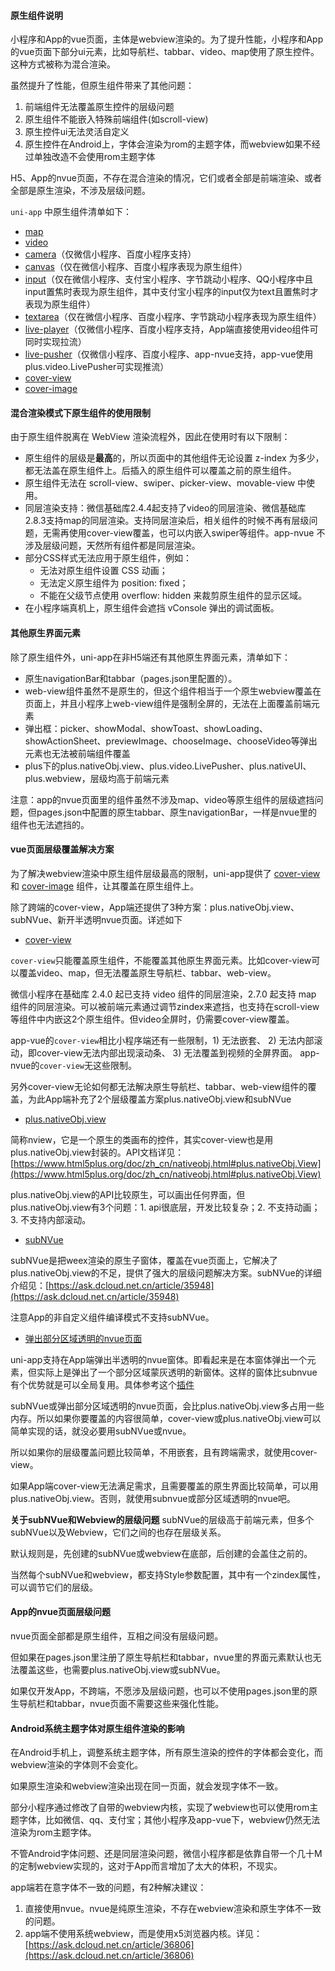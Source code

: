 #### 原生组件说明

小程序和App的vue页面，主体是webview渲染的。为了提升性能，小程序和App的vue页面下部分ui元素，比如导航栏、tabbar、video、map使用了原生控件。这种方式被称为混合渲染。

虽然提升了性能，但原生组件带来了其他问题：
1. 前端组件无法覆盖原生控件的层级问题
2. 原生组件不能嵌入特殊前端组件(如scroll-view)
3. 原生控件ui无法灵活自定义
4. 原生控件在Android上，字体会渲染为rom的主题字体，而webview如果不经过单独改造不会使用rom主题字体

H5、App的nvue页面，不存在混合渲染的情况，它们或者全部是前端渲染、或者全部是原生渲染，不涉及层级问题。

``uni-app`` 中原生组件清单如下：
* [map](/component/map)
* [video](/component/video)
* [camera](/component/camera)（仅微信小程序、百度小程序支持）
* [canvas](/component/canvas)（仅在微信小程序、百度小程序表现为原生组件）
* [input](/component/input)（仅在微信小程序、支付宝小程序、字节跳动小程序、QQ小程序中且input置焦时表现为原生组件，其中支付宝小程序的input仅为text且置焦时才表现为原生组件）
* [textarea](/component/textarea)（仅在微信小程序、百度小程序、字节跳动小程序表现为原生组件）
* [live-player](/component/live-player)（仅微信小程序、百度小程序支持，App端直接使用video组件可同时实现拉流）
* [live-pusher](/component/live-pusher)（仅微信小程序、百度小程序、app-nvue支持，app-vue使用plus.video.LivePusher可实现推流）
* [cover-view](/component/cover-view)
* [cover-image](/component/cover-view?id=cover-image)


#### 混合渲染模式下原生组件的使用限制

由于原生组件脱离在 WebView 渲染流程外，因此在使用时有以下限制：

* 原生组件的层级是**最高**的，所以页面中的其他组件无论设置 z-index 为多少，都无法盖在原生组件上。后插入的原生组件可以覆盖之前的原生组件。
* 原生组件无法在 scroll-view、swiper、picker-view、movable-view 中使用。
* 同层渲染支持：微信基础库2.4.4起支持了video的同层渲染、微信基础库2.8.3支持map的同层渲染。支持同层渲染后，相关组件的时候不再有层级问题，无需再使用cover-view覆盖，也可以内嵌入swiper等组件。app-nvue 不涉及层级问题，天然所有组件都是同层渲染。
* 部分CSS样式无法应用于原生组件，例如：
    * 无法对原生组件设置 CSS 动画；
    * 无法定义原生组件为 position: fixed；
    * 不能在父级节点使用 overflow: hidden 来裁剪原生组件的显示区域。
* 在小程序端真机上，原生组件会遮挡 vConsole 弹出的调试面板。

#### 其他原生界面元素
除了原生组件外，uni-app在非H5端还有其他原生界面元素，清单如下：
* 原生navigationBar和tabbar（pages.json里配置的）。
* web-view组件虽然不是原生的，但这个组件相当于一个原生webview覆盖在页面上，并且小程序上web-view组件是强制全屏的，无法在上面覆盖前端元素
* 弹出框：picker、showModal、showToast、showLoading、showActionSheet、previewImage、chooseImage、chooseVideo等弹出元素也无法被前端组件覆盖
* plus下的plus.nativeObj.view、plus.video.LivePusher、plus.nativeUI、plus.webview，层级均高于前端元素

注意：app的nvue页面里的组件虽然不涉及map、video等原生组件的层级遮挡问题，但pages.json中配置的原生tabbar、原生navigationBar，一样是nvue里的组件也无法遮挡的。

#### vue页面层级覆盖解决方案

为了解决webview渲染中原生组件层级最高的限制，uni-app提供了 [cover-view](/component/cover-view) 和 [cover-image](/component/cover-view?id=cover-image) 组件，让其覆盖在原生组件上。

除了跨端的cover-view，App端还提供了3种方案：plus.nativeObj.view、subNVue、新开半透明nvue页面。详述如下

- [cover-view](https://uniapp.dcloud.io/component/cover-view?id=cover-view)

`cover-view`只能覆盖原生组件，不能覆盖其他原生界面元素。比如cover-view可以覆盖video、map，但无法覆盖原生导航栏、tabbar、web-view。

微信小程序在基础库 2.4.0 起已支持 video 组件的同层渲染，2.7.0 起支持 map 组件的同层渲染。可以被前端元素通过调节zindex来遮挡，也支持在scroll-view等组件中内嵌这2个原生组件。但video全屏时，仍需要cover-view覆盖。

app-vue的`cover-view`相比小程序端还有一些限制，1) 无法嵌套、 2) 无法内部滚动，即cover-view无法内部出现滚动条、 3) 无法覆盖到视频的全屏界面。
app-nvue的`cover-view`无这些限制。

另外cover-view无论如何都无法解决原生导航栏、tabbar、web-view组件的覆盖，为此App端补充了2个层级覆盖方案plus.nativeObj.view和subNVue

- [plus.nativeObj.view](https://www.html5plus.org/doc/zh_cn/nativeobj.html#plus.nativeObj.View)

简称nview，它是一个原生的类画布的控件，其实cover-view也是用plus.nativeObj.view封装的。API文档详见：[https://www.html5plus.org/doc/zh_cn/nativeobj.html#plus.nativeObj.View](https://www.html5plus.org/doc/zh_cn/nativeobj.html#plus.nativeObj.View)

plus.nativeObj.view的API比较原生，可以画出任何界面，但plus.nativeObj.view有3个问题：1. api很底层，开发比较复杂；2. 不支持动画；3. 不支持内部滚动。

- [subNVue](https://ask.dcloud.net.cn/article/35948)

subNVue是把weex渲染的原生子窗体，覆盖在vue页面上，它解决了plus.nativeObj.view的不足，提供了强大的层级问题解决方案。subNVue的详细介绍见：[https://ask.dcloud.net.cn/article/35948](https://ask.dcloud.net.cn/article/35948)

注意App的非自定义组件编译模式不支持subNVue。

- [弹出部分区域透明的nvue页面](https://ext.dcloud.net.cn/plugin?id=953)

uni-app支持在App端弹出半透明的nvue窗体。即看起来是在本窗体弹出一个元素，但实际上是弹出了一个部分区域蒙灰透明的新窗体。这样的窗体比subnvue有个优势就是可以全局复用。具体参考这个[插件](https://ext.dcloud.net.cn/plugin?id=953)

subNVue或弹出部分区域透明的nvue页面，会比plus.nativeObj.view多占用一些内存。所以如果你要覆盖的内容很简单，cover-view或plus.nativeObj.view可以简单实现的话，就没必要用subNVue或nvue。

所以如果你的层级覆盖问题比较简单，不用嵌套，且有跨端需求，就使用cover-view。

如果App端cover-view无法满足需求，且需要覆盖的原生界面比较简单，可以用plus.nativeObj.view。否则，就使用subnvue或部分区域透明的nvue吧。

**关于subNVue和Webview的层级问题**
subNVue的层级高于前端元素，但多个subNVue以及Webview，它们之间的也存在层级关系。

默认规则是，先创建的subNVue或webview在底部，后创建的会盖住之前的。

当然每个subNVue和webview，都支持Style参数配置，其中有一个zindex属性，可以调节它们的层级。


#### App的nvue页面层级问题
nvue页面全部都是原生组件，互相之间没有层级问题。

但如果在pages.json里注册了原生导航栏和tabbar，nvue里的界面元素默认也无法覆盖这些，也需要plus.nativeObj.view或subNVue。

如果仅开发App，不跨端，不愿涉及层级问题，也可以不使用pages.json里的原生导航栏和tabbar，nvue页面不需要这些来强化性能。

#### Android系统主题字体对原生组件渲染的影响

在Android手机上，调整系统主题字体，所有原生渲染的控件的字体都会变化，而webview渲染的字体则不会变化。

如果原生渲染和webview渲染出现在同一页面，就会发现字体不一致。

部分小程序通过修改了自带的webview内核，实现了webview也可以使用rom主题字体，比如微信、qq、支付宝；其他小程序及app-vue下，webview仍然无法渲染为rom主题字体。

不管Android字体问题、还是同层渲染问题，微信小程序都是依靠自带一个几十M的定制webview实现的，这对于App而言增加了太大的体积，不现实。

app端若在意字体不一致的问题，有2种解决建议：
1. 直接使用nvue。nvue是纯原生渲染，不存在webview渲染和原生字体不一致的问题。
2. app端不使用系统webview，而是使用x5浏览器内核。详见：[https://ask.dcloud.net.cn/article/36806](https://ask.dcloud.net.cn/article/36806)
